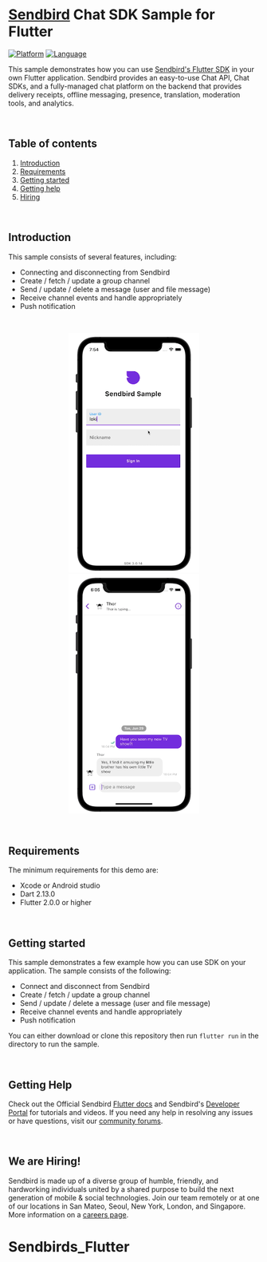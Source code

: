 # [Sendbird](https://sendbird.com) Chat SDK Sample for Flutter

[![Platform](https://img.shields.io/badge/platform-flutter-blue)](https://flutter.dev/)
[![Language](https://img.shields.io/badge/language-dart-blue)](https://dart.dev/)

This sample demonstrates how you can use [Sendbird's Flutter SDK](https://github.com/sendbird/sendbird-sdk-flutter) in your own Flutter application. Sendbird provides an easy-to-use Chat API, Chat SDKs, and a fully-managed chat platform on the backend that provides delivery receipts, offline messaging, presence, translation, moderation tools, and analytics.

<br />

## Table of contents

  1. [Introduction](#introduction)
  1. [Requirements](#requirements)
  1. [Getting started](#getting-started)
  1. [Getting help](#getting-help)
  1. [Hiring](#we-are-hiring)

<br />

## Introduction

This sample consists of several features, including:

* Connecting and disconnecting from Sendbird 
* Create / fetch / update a group channel  
* Send / update / delete a message (user and file message)
* Receive channel events and handle appropriately
* Push notification 

<br />

<p align="center">
<img src="assets/flutter_chat_start.gif">
<img src="assets/flutter_chat.gif">
</p>

<br />

## Requirements

The minimum requirements for this demo are:

- Xcode or Android studio 
- Dart 2.13.0
- Flutter 2.0.0 or higher

<br />

## Getting started

This sample demonstrates a few example how you can use SDK on your application. The sample consists of the following:

* Connect and disconnect from Sendbird 
* Create / fetch / update a group channel  
* Send / update / delete a message (user and file message)
* Receive channel events and handle appropriately
* Push notification 

You can either download or clone this repository then run `flutter run` in the directory to run the sample.

<br />

## Getting Help
Check out the Official Sendbird [Flutter docs](https://sendbird.com/docs/chat/v3/flutter/quickstart/send-first-message?&utm_source=github&utm_medium=referral&utm_campaign=repo&utm_content=sendbird-chat-flutter-sample) and Sendbird's [Developer Portal](https://sendbird.com/developer) for tutorials and videos. If you need any help in resolving any issues or have questions, visit our [community forums](https://community.sendbird.com?&utm_source=github&utm_medium=referral&utm_campaign=repo&utm_content=sendbird-chat-flutter-sample).

<br />

## We are Hiring!
Sendbird is made up of a diverse group of humble, friendly, and hardworking individuals united by a shared purpose to build the next generation of mobile & social technologies. Join our team remotely or at one of our locations in San Mateo, Seoul, New York, London, and Singapore. More information on a [careers page](https://sendbird.com/careers?&utm_source=github&utm_medium=referral&utm_campaign=repo&utm_content=sendbird-chat-flutter-sample).
# Sendbirds_Flutter
